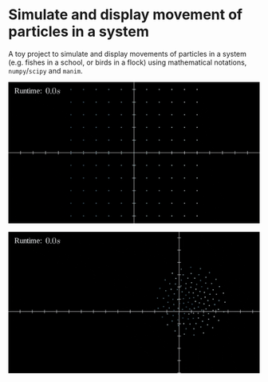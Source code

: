 # Simulate and display movement of particles in a system

A toy project to simulate and display movements of particles in a
system (e.g. fishes in a school, or birds in a flock) using
mathematical notations, `numpy`/`scipy` and `manim`.

<p align="center">
  <img src="img/example.gif" />
</p>

<p align="center">
  <img src="img/example-predator.gif" />
</p>
